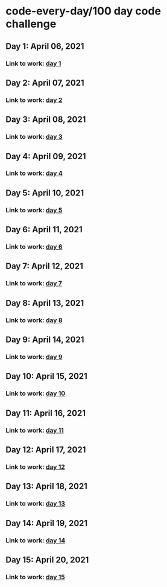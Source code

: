 # code-every-day/100 day code challenge

## Day 1: April 06, 2021

### Link to work: [day 1](https://github.com/jjcrab/code-every-day/blob/main/log.md#day-1-april-06-2021)

## Day 2: April 07, 2021

### Link to work: [day 2](https://github.com/jjcrab/code-every-day/blob/main/log.md#day-2-april-07-2021)

## Day 3: April 08, 2021

### Link to work: [day 3](https://github.com/jjcrab/code-every-day/blob/main/log.md#day-3-april-08-2021)

## Day 4: April 09, 2021

### Link to work: [day 4](https://github.com/jjcrab/code-every-day/blob/main/log.md#day-4-april-09-2021)

## Day 5: April 10, 2021

### Link to work: [day 5](https://github.com/jjcrab/code-every-day/blob/main/log.md#day-5-april-10-2021)

## Day 6: April 11, 2021

### Link to work: [day 6](https://github.com/jjcrab/code-every-day/blob/main/log.md#day-6-april-11-2021)

## Day 7: April 12, 2021

### Link to work: [day 7](https://github.com/jjcrab/code-every-day/blob/main/log.md#day-7-april-12-2021)

## Day 8: April 13, 2021

### Link to work: [day 8](https://github.com/jjcrab/code-every-day/blob/main/log.md#day-8-april-13-2021)

## Day 9: April 14, 2021

### Link to work: [day 9](https://github.com/jjcrab/code-every-day/blob/main/log.md#day-9-april-14-2021)

## Day 10: April 15, 2021

### Link to work: [day 10](https://github.com/jjcrab/code-every-day/blob/main/log.md#day-10-april-15-2021)

## Day 11: April 16, 2021

### Link to work: [day 11](https://github.com/jjcrab/code-every-day/blob/main/log.md#day-11-april-16-2021)

## Day 12: April 17, 2021

### Link to work: [day 12](https://github.com/jjcrab/code-every-day/blob/main/log.md#day-12-april-17-2021)

## Day 13: April 18, 2021

### Link to work: [day 13](https://github.com/jjcrab/code-every-day/blob/main/log.md#day-13-april-18-2021)

## Day 14: April 19, 2021

### Link to work: [day 14](https://github.com/jjcrab/code-every-day/blob/main/log.md#day-14-april-19-2021)

## Day 15: April 20, 2021

### Link to work: [day 15](https://github.com/jjcrab/code-every-day/blob/main/log.md#day-15-april-20-2021)
